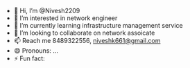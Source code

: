 - 👋 Hi, I’m @Nivesh2209
- 👀 I’m interested in network engineer
- 🌱 I’m currently learning infrastructure management service
- 💞️ I’m looking to collaborate on network assoicate
- 📫 Reach me 8489322556, niveshk661@gmail.com
- 😄 Pronouns: ...
- ⚡ Fun fact: 

<!---
Nivesh2209/Nivesh2209 is a ✨ special ✨ repository because its `README.md` (this file) appears on your GitHub profile.
You can click the Preview link to take a look at your changes.
--->
